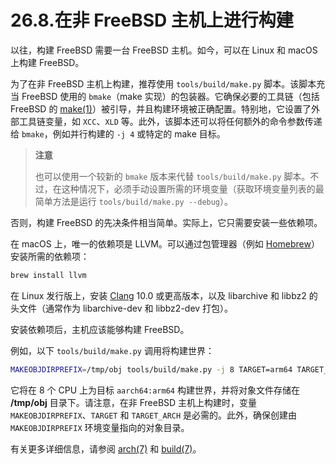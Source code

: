 # 26.8.在非 FreeBSD 主机上进行构建

以往，构建 FreeBSD 需要一台 FreeBSD 主机。如今，可以在 Linux 和 macOS 上构建 FreeBSD。

为了在非 FreeBSD 主机上构建，推荐使用 `tools/build/make.py` 脚本。该脚本充当 FreeBSD 使用的 `bmake`（make 实现）的包装器。它确保必要的工具链（包括 FreeBSD 的 [make(1)](https://man.freebsd.org/cgi/man.cgi?query=make&sektion=1&format=html)）被引导，并且构建环境被正确配置。特别地，它设置了外部工具链变量，如 `XCC`、`XLD` 等。此外，该脚本还可以将任何额外的命令参数传递给 `bmake`，例如并行构建的 `-j 4` 或特定的 make 目标。

>**注意**
>
>也可以使用一个较新的 `bmake` 版本来代替 `tools/build/make.py` 脚本。不过，在这种情况下，必须手动设置所需的环境变量（获取环境变量列表的最简单方法是运行 `tools/build/make.py --debug`）。

否则，构建 FreeBSD 的先决条件相当简单。实际上，它只需要安装一些依赖项。

在 macOS 上，唯一的依赖项是 LLVM。可以通过包管理器（例如 [Homebrew](https://brew.sh/)）安装所需的依赖项：

```sh
brew install llvm
```

在 Linux 发行版上，安装 [Clang](https://clang.llvm.org/) 10.0 或更高版本，以及 libarchive 和 libbz2 的头文件（通常作为 libarchive-dev 和 libbz2-dev 打包）。

安装依赖项后，主机应该能够构建 FreeBSD。

例如，以下 `tools/build/make.py` 调用将构建世界：

```sh
MAKEOBJDIRPREFIX=/tmp/obj tools/build/make.py -j 8 TARGET=arm64 TARGET_ARCH=aarch64 buildworld
```

它将在 8 个 CPU 上为目标 `aarch64:arm64` 构建世界，并将对象文件存储在 **/tmp/obj** 目录下。请注意，在非 FreeBSD 主机上构建时，变量 `MAKEOBJDIRPREFIX`、`TARGET` 和 `TARGET_ARCH` 是必需的。此外，确保创建由 `MAKEOBJDIRPREFIX` 环境变量指向的对象目录。

有关更多详细信息，请参阅 [arch(7)](https://man.freebsd.org/cgi/man.cgi?query=arch&sektion=7&format=html) 和 [build(7)](https://man.freebsd.org/cgi/man.cgi?query=build&sektion=7&format=html)。
